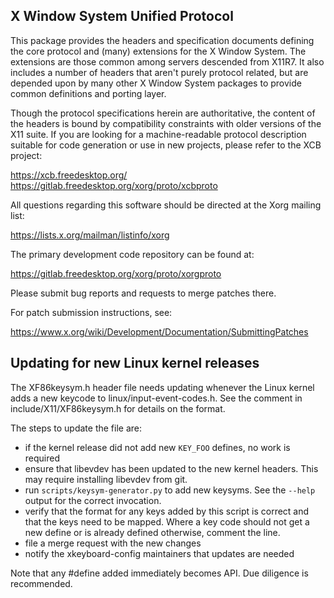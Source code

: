 X Window System Unified Protocol
--------------------------------

This package provides the headers and specification documents defining
the core protocol and (many) extensions for the X Window System. The
extensions are those common among servers descended from X11R7. It
also includes a number of headers that aren't purely protocol related,
but are depended upon by many other X Window System packages to provide
common definitions and porting layer.

Though the protocol specifications herein are authoritative, the
content of the headers is bound by compatibility constraints with older
versions of the X11 suite. If you are looking for a machine-readable
protocol description suitable for code generation or use in new
projects, please refer to the XCB project:

  https://xcb.freedesktop.org/
  https://gitlab.freedesktop.org/xorg/proto/xcbproto

All questions regarding this software should be directed at the
Xorg mailing list:

  https://lists.x.org/mailman/listinfo/xorg

The primary development code repository can be found at:

  https://gitlab.freedesktop.org/xorg/proto/xorgproto

Please submit bug reports and requests to merge patches there.

For patch submission instructions, see:

  https://www.x.org/wiki/Development/Documentation/SubmittingPatches


Updating for new Linux kernel releases
--------------------------------------

The XF86keysym.h header file needs updating whenever the Linux kernel
adds a new keycode to linux/input-event-codes.h. See the comment in
include/X11/XF86keysym.h for details on the format.

The steps to update the file are:

- if the kernel release did not add new `KEY_FOO` defines, no work is
  required
- ensure that libevdev has been updated to the new kernel headers. This may
  require installing libevdev from git.
- run `scripts/keysym-generator.py` to add new keysyms. See the `--help`
  output for the correct invocation.
- verify that the format for any keys added by this script is correct and
  that the keys need to be mapped. Where a key code should not get a new
  define or is already defined otherwise, comment the line.
- file a merge request with the new changes
- notify the xkeyboard-config maintainers that updates are needed

Note that any #define added immediately becomes API. Due diligence is
recommended.
